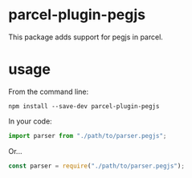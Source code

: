 # parcel-plugin-pegjs

This package adds support for pegjs in parcel.

# usage

From the command line:

```
npm install --save-dev parcel-plugin-pegjs
```

In your code:

```ts
import parser from "./path/to/parser.pegjs";
```

Or...

```js
const parser = require("./path/to/parser.pegjs");
```
